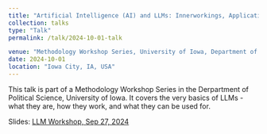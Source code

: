 ```yaml
---
title: "Artificial Intelligence (AI) and LLMs: Innerworkings, Applications and Ethics"
collection: talks
type: "Talk"
permalink: /talk/2024-10-01-talk

venue: "Methodology Workshop Series, University of Iowa, Department of Political Science"
date: 2024-10-01
location: "Iowa City, IA, USA"
---
```


This talk is part of a Methodology Workshop Series in the Derpartment of Political Science, University of Iowa. It covers the very basics of LLMs - what they are, how they work, and what they can be used for.

Slides: [LLM Workshop, Sep 27, 2024](/files/2024-09-27-LLM-Workshop-Final.pptx)
